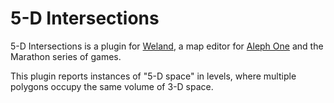 5-D Intersections
=================

5-D Intersections is a plugin for [Weland](https://www.github.com/treellama/weland), a map editor for [Aleph One](https://github.com/Aleph-One-Marathon/alephone) and the Marathon series of games.

This plugin reports instances of "5-D space" in levels, where multiple polygons occupy the same volume of 3-D space.
